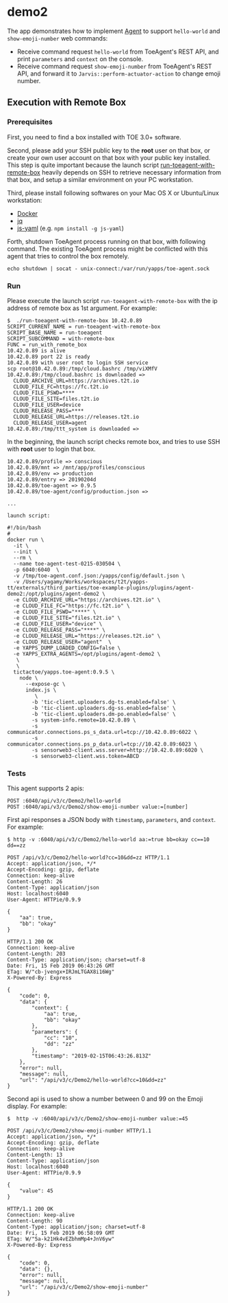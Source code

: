 # demo2

The app demonstrates how to implement [Agent](../../docs/agent.ls) to support `hello-world` and `show-emoji-number` web commands:

- Receive command request `hello-world` from ToeAgent's REST API, and print `parameters` and `context` on the console.
- Receive command request `show-emoji-number` from ToeAgent's REST API, and forward it to `Jarvis::perform-actuator-action` to change emoji number.


## Execution with Remote Box

### Prerequisites

First, you need to find a box installed with TOE 3.0+ software.

Second, please add your SSH public key to the **root** user on that box, or create your own user account on that box with your public key installed. This step is quite important because the launch script [run-toeagent-with-remote-box](run-toeagent-with-remote-box) heavily depends on SSH to retrieve necessary information from that box, and setup a similar environment on your PC workstation.

Third, please install following softwares on your Mac OS X or Ubuntu/Linux workstation:

- [Docker](https://docs.docker.com/install/)
- [jq](https://stedolan.github.io/jq/)
- [js-yaml](http://nodeca.github.io/js-yaml/) (e.g. `npm install -g js-yaml`)

Forth, shutdown ToeAgent process running on that box, with following command. The existing ToeAgent process might be conflicted with this agent that tries to control the box remotely.

  ```
echo shutdown | socat - unix-connect:/var/run/yapps/toe-agent.sock
  ```

### Run

Please execute the launch script `run-toeagent-with-remote-box` with the ip address of remote box as 1st argument. For example:

```text
$  ./run-toeagent-with-remote-box 10.42.0.89
SCRIPT_CURRENT_NAME = run-toeagent-with-remote-box
SCRIPT_BASE_NAME = run-toeagent
SCRIPT_SUBCOMMAND = with-remote-box
FUNC = run_with_remote_box
10.42.0.89 is alive
10.42.0.89 port 22 is ready
10.42.0.89 with user root to login SSH service
scp root@10.42.0.89:/tmp/cloud.bashrc /tmp/viXMfV
10.42.0.89:/tmp/cloud.bashrc is downloaded =>
  CLOUD_ARCHIVE_URL=https://archives.t2t.io
  CLOUD_FILE_FC=https://fc.t2t.io
  CLOUD_FILE_PSWD=****
  CLOUD_FILE_SITE=files.t2t.io
  CLOUD_FILE_USER=device
  CLOUD_RELEASE_PASS=****
  CLOUD_RELEASE_URL=https://releases.t2t.io
  CLOUD_RELEASE_USER=agent
10.42.0.89:/tmp/ttt_system is downloaded =>
```

In the beginning, the launch script checks remote box, and tries to use SSH with **root** user to login that box.

```
10.42.0.89/profile => conscious
10.42.0.89/mnt => /mnt/app/profiles/conscious
10.42.0.89/env => production
10.42.0.89/entry => 20190204d
10.42.0.89/toe-agent => 0.9.5
10.42.0.89/toe-agent/config/production.json =>

...

launch script:

#!/bin/bash
#
docker run \
  -it \
  --init \
  --rm \
  --name toe-agent-test-0215-030504 \
  -p 6040:6040  \
  -v /tmp/toe-agent.conf.json:/yapps/config/default.json \
  -v /Users/yagamy/Works/workspaces/t2t/yapps-tt/externals/third_parties/toe-example-plugins/plugins/agent-demo2:/opt/plugins/agent-demo2 \
  -e CLOUD_ARCHIVE_URL="https://archives.t2t.io" \
  -e CLOUD_FILE_FC="https://fc.t2t.io" \
  -e CLOUD_FILE_PSWD="****" \
  -e CLOUD_FILE_SITE="files.t2t.io" \
  -e CLOUD_FILE_USER="device" \
  -e CLOUD_RELEASE_PASS="****" \
  -e CLOUD_RELEASE_URL="https://releases.t2t.io" \
  -e CLOUD_RELEASE_USER="agent"  \
  -e YAPPS_DUMP_LOADED_CONFIG=false \
  -e YAPPS_EXTRA_AGENTS=/opt/plugins/agent-demo2 \
   \
   \
  tictactoe/yapps.toe-agent:0.9.5 \
    node \
      --expose-gc \
      index.js \
         \
        -b 'tic-client.uploaders.dg-ts.enabled=false' \
        -b 'tic-client.uploaders.dg-ss.enabled=false' \
        -b 'tic-client.uploaders.dm-po.enabled=false' \
        -s system-info.remote=10.42.0.89 \
        -s communicator.connections.ps_s_data.url=tcp://10.42.0.89:6022 \
        -s communicator.connections.ps_p_data.url=tcp://10.42.0.89:6023 \
        -s sensorweb3-client.wss.server=http://10.42.0.89:6020 \
        -s sensorweb3-client.wss.token=ABCD

```


### Tests

This agent supports 2 apis:

```text
POST :6040/api/v3/c/Demo2/hello-world
POST :6040/api/v3/c/Demo2/show-emoji-number value:=[number]
```

First api responses a JSON body with `timestamp`, `parameters`, and `context`. For example:

```text
$ http -v :6040/api/v3/c/Demo2/hello-world aa:=true bb=okay cc==10 dd==zz

POST /api/v3/c/Demo2/hello-world?cc=10&dd=zz HTTP/1.1
Accept: application/json, */*
Accept-Encoding: gzip, deflate
Connection: keep-alive
Content-Length: 26
Content-Type: application/json
Host: localhost:6040
User-Agent: HTTPie/0.9.9

{
    "aa": true,
    "bb": "okay"
}

HTTP/1.1 200 OK
Connection: keep-alive
Content-Length: 203
Content-Type: application/json; charset=utf-8
Date: Fri, 15 Feb 2019 06:43:26 GMT
ETag: W/"cb-jvengx+IRJmLTGAX8i16Wg"
X-Powered-By: Express

{
    "code": 0,
    "data": {
        "context": {
            "aa": true,
            "bb": "okay"
        },
        "parameters": {
            "cc": "10",
            "dd": "zz"
        },
        "timestamp": "2019-02-15T06:43:26.813Z"
    },
    "error": null,
    "message": null,
    "url": "/api/v3/c/Demo2/hello-world?cc=10&dd=zz"
}
```


Second api is used to show a number between 0 and 99 on the Emoji display. For example:

```text
$  http -v :6040/api/v3/c/Demo2/show-emoji-number value:=45

POST /api/v3/c/Demo2/show-emoji-number HTTP/1.1
Accept: application/json, */*
Accept-Encoding: gzip, deflate
Connection: keep-alive
Content-Length: 13
Content-Type: application/json
Host: localhost:6040
User-Agent: HTTPie/0.9.9

{
    "value": 45
}

HTTP/1.1 200 OK
Connection: keep-alive
Content-Length: 90
Content-Type: application/json; charset=utf-8
Date: Fri, 15 Feb 2019 06:58:09 GMT
ETag: W/"5a-k21Hk4vEZbhmMp4+JnV6yw"
X-Powered-By: Express

{
    "code": 0,
    "data": {},
    "error": null,
    "message": null,
    "url": "/api/v3/c/Demo2/show-emoji-number"
}
```